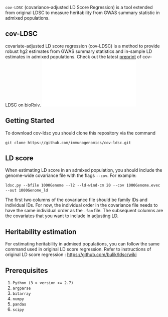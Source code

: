 `cov-LDSC` (covariance-adjusted LD Score Regression) is a tool extended from original LDSC to measure heritability from GWAS summary statistic in admixed populations.

## cov-LDSC
covariate-adjusted LD score regression (cov-LDSC) is a method to provide robust hg2 estimates from GWAS summary statistics and in-sample LD estimates in admixed populations. Check out the latest [preprint](https://www.biorxiv.org/content/early/2018/12/22/503144) of cov-LDSC on bioRxiv.
![ ](manuscript/figures/Figure1-covLDSC_overview.pdf)


## Getting Started
To download cov-ldsc you should clone this repository via the command
```
git clone https://github.com/immunogenomics/cov-ldsc.git
```
## LD score
When estimating LD score in an admixed population, you should include the genome-wide covariance file with the flags `--cov`. For example:
```
ldsc.py --bfile 1000Genome --l2 --ld-wind-cm 20 --cov 1000Genome.evec --out 1000Genome_ld
```

The first two columns of the covariance file should be family IDs and individual IDs. For now, the individual order in the covariance file needs to have the same individual order as the `.fam` file. The subsequent columns are the covariates that you want to include in adjusting LD.

## Heritability estimation
For estimating heritability in admixed populations, you can follow the same command used in original LD score regression. Refer to instructions of original LD score regression : https://github.com/bulik/ldsc/wiki

## Prerequisites
1. `Python (3 > version >= 2.7)`
2. `argparse`
3. `bitarray`
4. `numpy`
5. `pandas`
6. `scipy`
